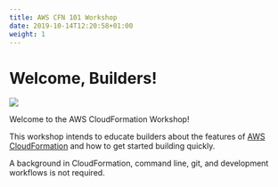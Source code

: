 ```yaml
---
title: AWS CFN 101 Workshop
date: 2019-10-14T12:20:58+01:00
weight: 1
---
```


# Welcome, Builders!

![](./aws-cloudformation.png)

Welcome to the AWS CloudFormation Workshop!

This workshop intends to educate builders about the features of [AWS
CloudFormation](https://aws.amazon.com/cloudformation/) and how to get started building quickly.

A background in CloudFormation, command line, git, and development workflows is not required.
